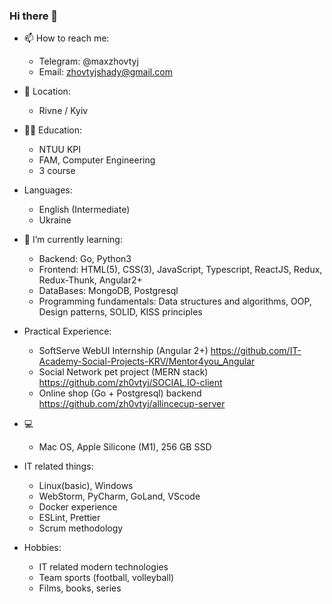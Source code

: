 ### Hi there 👋

<!--
**zh0vtyj/zh0vtyj** is a ✨ _special_ ✨ repository because its `README.md` (this file) appears on your GitHub profile.

Here are some ideas to get you started:
-->

- 📫 How to reach me: 
    * Telegram: @maxzhovtyj
    * Email: zhovtyjshady@gmail.com
    
- 📍 Location:
    * Rivne / Kyiv
    
- 🧑‍🎓 Education:
    * NTUU KPI
    * FAM, Computer Engineering
    * 3 course
    
- Languages:
    * English (Intermediate)
    * Ukraine
    
- 🌱 I’m currently learning:
    * Backend: 
        Go, Python3
    * Frontend:
        HTML(5), CSS(3), JavaScript, Typescript,
        ReactJS, Redux, Redux-Thunk,
        Angular2+
    * DataBases:
        MongoDB, Postgresql
    * Programming fundamentals:
        Data structures and algorithms,
        OOP, Design patterns,
        SOLID, KISS principles
        
- Practical Experience:
    * SoftServe WebUI Internship (Angular 2+) https://github.com/IT-Academy-Social-Projects-KRV/Mentor4you_Angular
    * Social Network pet project (MERN stack) https://github.com/zh0vtyj/SOCIAL.IO-client
    * Online shop (Go + Postgresql) backend https://github.com/zh0vtyj/allincecup-server
     
- 💻 
    * Mac OS, Apple Silicone (M1), 256 GB SSD
   
- IT related things:
    * Linux(basic), Windows
    * WebStorm, PyCharm, GoLand, VScode
    * Docker experience
    * ESLint, Prettier 
    * Scrum methodology

- Hobbies:
    * IT related modern technologies
    * Team sports (football, volleyball)
    * Films, books, series 
